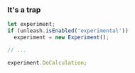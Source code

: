 <div class="slidetext-bg">

### It's a trap

```js
let experiment;
if (unleash.isEnabled('experimental'))
  experiment = new Experiment();

// ...

experiment.DoCalculation;
```

</div>
